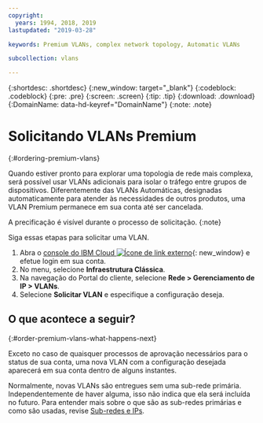 ```yaml
---
copyright:
  years: 1994, 2018, 2019
lastupdated: "2019-03-28"

keywords: Premium VLANs, complex network topology, Automatic VLANs

subcollection: vlans

---
```



{:shortdesc: .shortdesc}
{:new_window: target="_blank"}
{:codeblock: .codeblock}
{:pre: .pre}
{:screen: .screen}
{:tip: .tip}
{:download: .download}
{:DomainName: data-hd-keyref="DomainName"}
{:note: .note}

# Solicitando VLANs Premium
{:#ordering-premium-vlans}

Quando estiver pronto para explorar uma topologia de rede mais complexa, será possível usar VLANs adicionais para isolar o tráfego entre grupos de dispositivos. Diferentemente das VLANs Automáticas, designadas automaticamente para atender às necessidades de outros produtos, uma VLAN Premium permanece em sua conta até ser cancelada.

A precificação é visível durante o processo de solicitação.
{:note}

Siga essas etapas para solicitar uma VLAN.

  1. Abra o [console do IBM Cloud ![Ícone de link externo](../../icons/launch-glyph.svg "Ícone de link externo")](https://{DomainName}/){: new_window} e efetue login em sua conta.
  1. No menu, selecione **Infraestrutura Clássica**.
  1. Na navegação do Portal do cliente, selecione **Rede > Gerenciamento de IP > VLANs**.
  1. Selecione **Solicitar VLAN** e especifique a configuração deseja.

## O que acontece a seguir?
{:#order-premium-vlans-what-happens-next}

Exceto no caso de quaisquer processos de aprovação necessários para o status de sua conta, uma nova VLAN com a configuração desejada aparecerá em sua conta dentro de alguns instantes.

Normalmente, novas VLANs são entregues sem uma sub-rede primária. Independentemente de haver alguma, isso não indica que ela será incluída no futuro. Para entender mais sobre o que são as sub-redes primárias e como são usadas, revise [Sub-redes e IPs](/docs/infrastructure/subnets?topic=subnets-getting-started-subnets-ips).
